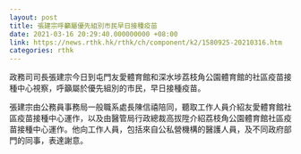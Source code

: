 ```yaml
---
layout: post
title: 張建宗呼籲屬優先組別市民早日接種疫苗
date: 2021-03-16 20:29:40.000000000 +08:00
link: https://news.rthk.hk/rthk/ch/component/k2/1580925-20210316.htm
categories: rthk
---
```


政務司司長張建宗今日到屯門友愛體育館和深水埗荔枝角公園體育館的社區疫苗接種中心視察，呼籲屬於優先組別的市民，早日接種疫苗。

張建宗由公務員事務局一般職系處長陳信禧陪同，聽取工作人員介紹友愛體育館社區疫苗接種中心運作，以及由醫管局行政總裁高拔陞介紹荔枝角公園體育館社區疫苗接種中心運作。他向工作人員，包括來自公私營機構的醫護人員，及不同政府部門的同事，表達謝意。
